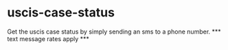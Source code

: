 # uscis-case-status
Get the uscis case status by simply sending an sms to a phone number. *** text message rates apply ***

